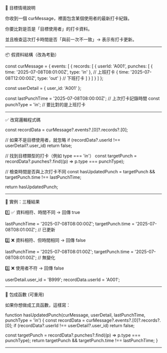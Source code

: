 🧠 目標情境說明

你收到一個 curMessage，裡面包含某個使用者的最新打卡紀錄。

你要比對是否是「目標使用者」的打卡資料。

並且檢查這次打卡時間是否「與前一次不一致」→ 表示有打卡更新。



---

📦 假資料結構（改為考勤）

const curMessage = {
  events: [
    {
      records: [
        {
          userId: 'A001',
          punches: [
            { time: '2025-07-08T08:01:00Z', type: 'in' }, // 上班打卡
            { time: '2025-07-08T12:00:00Z', type: 'out' } // 下班打卡
          ]
        }
      ]
    }
  ]
};

const userDetail = {
  user_id: 'A001'
};

const lastPunchTime = '2025-07-08T08:00:00Z'; // 上次打卡記錄時間
const punchType = 'in'; // 要比對的是上班打卡


---

✅ 改寫邏輯程式碼

const recordData = curMessage?.events?.[0]?.records?.[0];

// 如果不是目標使用者，就忽略
if (recordData?.userId !== userDetail?.user_id) return false;

// 找到目標類型的打卡（例如 type === 'in'）
const targetPunch = recordData?.punches?.find((p) => p.type === punchType);

// 檢查時間是否與上次打卡不同
const hasUpdatedPunch = targetPunch && targetPunch.time !== lastPunchTime;

return hasUpdatedPunch;


---

🧪 實例：三種結果

1️⃣ ✅ 資料相符、時間不同 → 回傳 true

lastPunchTime = '2025-07-08T08:00:00Z';
targetPunch.time = '2025-07-08T08:01:00Z'; // 已更新

2️⃣ ❌ 資料相符、但時間相同 → 回傳 false

lastPunchTime = '2025-07-08T08:01:00Z';
targetPunch.time = '2025-07-08T08:01:00Z'; // 無變化

3️⃣ ❌ 使用者不符 → 回傳 false

userDetail.user_id = 'B999';
recordData.userId = 'A001';


---

🧩 包成函數 (可重用)

如果你想做成工具函數，這樣寫：

function hasUpdatedPunch(curMessage, userDetail, lastPunchTime, punchType = 'in') {
  const recordData = curMessage?.events?.[0]?.records?.[0];
  if (recordData?.userId !== userDetail?.user_id) return false;

  const targetPunch = recordData?.punches?.find((p) => p.type === punchType);
  return targetPunch && targetPunch.time !== lastPunchTime;
}


---
